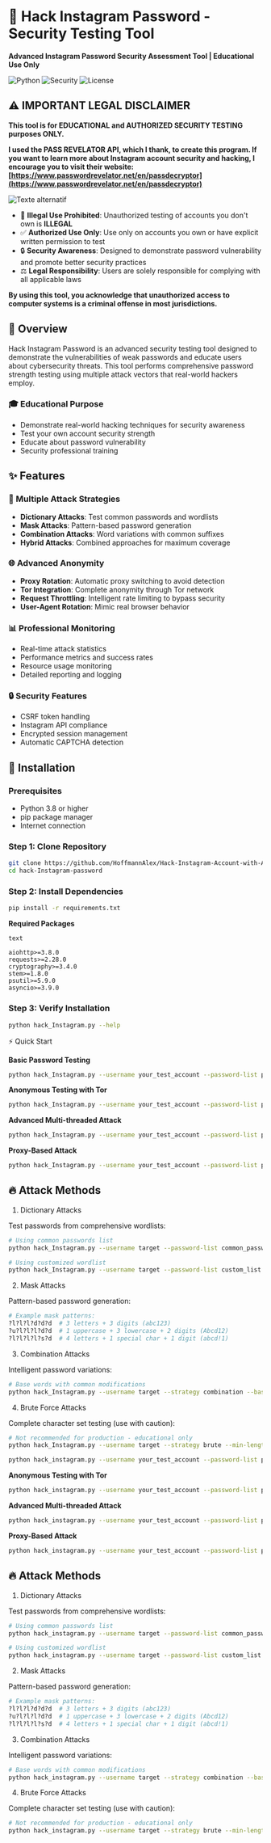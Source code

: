 # 🔐 Hack Instagram Password - Security Testing Tool

**Advanced Instagram Password Security Assessment Tool | Educational Use Only**

![Python](https://img.shields.io/badge/Python-3.8%2B-blue)
![Security](https://img.shields.io/badge/Security-Testing-red)
![License](https://img.shields.io/badge/License-Educational%20Use-only)

## ⚠️ IMPORTANT LEGAL DISCLAIMER

**This tool is for EDUCATIONAL and AUTHORIZED SECURITY TESTING purposes ONLY.**

**I used the PASS REVELATOR API, which I thank, to create this program. If you want to learn more about Instagram account security and hacking, I encourage you to visit their website: [https://www.passwordrevelator.net/en/passdecryptor](https://www.passwordrevelator.net/en/passdecryptor)**

![Texte alternatif](./PASSDECRYPTOR_4.webp)

* 🚫 **Illegal Use Prohibited**: Unauthorized testing of accounts you don't own is **ILLEGAL**
* ✅ **Authorized Use Only**: Use only on accounts you own or have explicit written permission to test
* 🔒 **Security Awareness**: Designed to demonstrate password vulnerability and promote better security practices
* ⚖️ **Legal Responsibility**: Users are solely responsible for complying with all applicable laws

**By using this tool, you acknowledge that unauthorized access to computer systems is a criminal offense in most jurisdictions.**

## 🎯 Overview

Hack Instagram Password is an advanced security testing tool designed to demonstrate the vulnerabilities of weak passwords and educate users about cybersecurity threats. This tool performs comprehensive password strength testing using multiple attack vectors that real-world hackers employ.

### 🎓 Educational Purpose

* Demonstrate real-world hacking techniques for security awareness
* Test your own account security strength
* Educate about password vulnerability
* Security professional training

## ✨ Features

### 🔑 Multiple Attack Strategies

* **Dictionary Attacks**: Test common passwords and wordlists
* **Mask Attacks**: Pattern-based password generation
* **Combination Attacks**: Word variations with common suffixes
* **Hybrid Attacks**: Combined approaches for maximum coverage

### 🌐 Advanced Anonymity

* **Proxy Rotation**: Automatic proxy switching to avoid detection
* **Tor Integration**: Complete anonymity through Tor network
* **Request Throttling**: Intelligent rate limiting to bypass security
* **User-Agent Rotation**: Mimic real browser behavior

### 📊 Professional Monitoring

* Real-time attack statistics
* Performance metrics and success rates
* Resource usage monitoring
* Detailed reporting and logging

### 🔒 Security Features

* CSRF token handling
* Instagram API compliance
* Encrypted session management
* Automatic CAPTCHA detection

## 🚀 Installation

### Prerequisites

* Python 3.8 or higher
* pip package manager
* Internet connection

### Step 1: Clone Repository

```bash
git clone https://github.com/HoffmannAlex/Hack-Instagram-Account-with-AI
cd hack-Instagram-password
```

### Step 2: Install Dependencies

```bash
pip install -r requirements.txt
```

**Required Packages**

```
text

aiohttp>=3.8.0
requests>=2.28.0
cryptography>=3.4.0
stem>=1.8.0
psutil>=5.9.0
asyncio>=3.9.0
```

### Step 3: Verify Installation

```bash
python hack_Instagram.py --help
```

⚡ Quick Start

**Basic Password Testing**

```bash
python hack_Instagram.py --username your_test_account --password-list passwords.txt
```

**Anonymous Testing with Tor**

```bash
python hack_Instagram.py --username your_test_account --password-list passwords.txt --use-tor
```

**Advanced Multi-threaded Attack**

```bash
python hack_Instagram.py --username your_test_account --password-list passwords.txt --threads 4 --use-tor --min-delay 2 --max-delay 5
```

**Proxy-Based Attack**

```bash
python hack_Instagram.py --username your_test_account --password-list passwords.txt --proxy-list proxies.txt --threads 3
```

## 🔥 Attack Methods

1. Dictionary Attacks

Test passwords from comprehensive wordlists:

```bash
# Using common passwords list
python hack_Instagram.py --username target --password-list common_passwords.txt

# Using customized wordlist
python hack_Instagram.py --username target --password-list custom_list.txt
```

2. Mask Attacks

Pattern-based password generation:

```python
# Example mask patterns:
?l?l?l?d?d?d  # 3 letters + 3 digits (abc123)
?u?l?l?l?d?d  # 1 uppercase + 3 lowercase + 2 digits (Abcd12)
?l?l?l?l?s?d  # 4 letters + 1 special char + 1 digit (abcd!1)
```

3. Combination Attacks

Intelligent password variations:

```bash
# Base words with common modifications
python hack_Instagram.py --username target --strategy combination --base-words "password,admin,user"
```

4. Brute Force Attacks

Complete character set testing (use with caution):

```bash
# Not recommended for production - educational only
python hack_Instagram.py --username target --strategy brute --min-length 4 --max-length 8
```

```bash
python hack_instagram.py --username your_test_account --password-list passwords.txt
```

**Anonymous Testing with Tor**

```bash
python hack_instagram.py --username your_test_account --password-list passwords.txt --use-tor
```

**Advanced Multi-threaded Attack**

```bash
python hack_instagram.py --username your_test_account --password-list passwords.txt --threads 4 --use-tor --min-delay 2 --max-delay 5
```

**Proxy-Based Attack**

```bash
python hack_instagram.py --username your_test_account --password-list passwords.txt --proxy-list proxies.txt --threads 3
```

## 🔥 Attack Methods

1. Dictionary Attacks

Test passwords from comprehensive wordlists:

```bash
# Using common passwords list
python hack_instagram.py --username target --password-list common_passwords.txt

# Using customized wordlist
python hack_instagram.py --username target --password-list custom_list.txt
```

2. Mask Attacks

Pattern-based password generation:

```bash
# Example mask patterns:
?l?l?l?d?d?d  # 3 letters + 3 digits (abc123)
?u?l?l?l?d?d  # 1 uppercase + 3 lowercase + 2 digits (Abcd12)
?l?l?l?l?s?d  # 4 letters + 1 special char + 1 digit (abcd!1)
```

3. Combination Attacks

Intelligent password variations:

```bash
# Base words with common modifications
python hack_instagram.py --username target --strategy combination --base-words "password,admin,user"
```

4. Brute Force Attacks

Complete character set testing (use with caution):

```bash
# Not recommended for production - educational only
python hack_instagram.py --username target --strategy brute --min-length 4 --max-length 8
```
